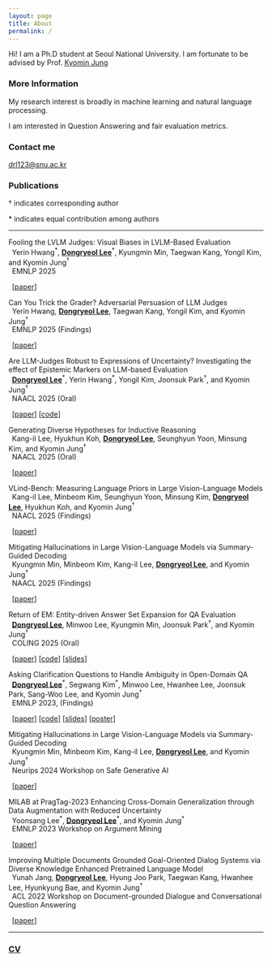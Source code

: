 ```yaml
---
layout: page
title: About
permalink: /
---
```




Hi! I am a Ph.D student at Seoul National University. I am fortunate to be advised by Prof. [Kyomin Jung](http://milab.snu.ac.kr/kjung/index.html)

### More Information

My research interest is broadly in machine learning and natural language processing. 

I am interested in Question Answering and fair evaluation metrics.

### Contact me

[drl123@snu.ac.kr](mailto:drl123@snu.ac.kr)

### Publications

&dagger; indicates corresponding author

\* indicates equal contribution among authors

-------------
 Fooling the LVLM Judges: Visual Biases in LVLM-Based Evaluation\
&ensp;Yerin Hwang<sup>\*</sup>, **<ins>Dongryeol Lee</ins>**<sup>\*</sup>, Kyungmin Min, Taegwan Kang, Yongil Kim, and Kyomin Jung<sup>&dagger;</sup>\
 &ensp;EMNLP 2025

&ensp;[[paper](https://www.arxiv.org/abs/2505.15249)] 

 Can You Trick the Grader? Adversarial Persuasion of LLM Judges\
&ensp;Yerin Hwang, **<ins>Dongryeol Lee</ins>**, Taegwan Kang, Yongil Kim, and Kyomin Jung<sup>&dagger;</sup>\
 &ensp;EMNLP 2025 (Findings)

&ensp;[[paper](https://arxiv.org/abs/2508.07805)] 
 
 Are LLM-Judges Robust to Expressions of Uncertainty? Investigating the effect of Epistemic Markers on LLM-based Evaluation\
&ensp;**<ins>Dongryeol Lee</ins>**<sup>\*</sup>, Yerin Hwang<sup>\*</sup>, Yongil Kim, Joonsuk Park<sup>&dagger;</sup>, and Kyomin Jung<sup>&dagger;</sup>\
 &ensp;NAACL 2025 (Oral)

&ensp;[[paper](https://arxiv.org/abs/2410.20774)] [[code](https://github.com/DongryeolLee96/EMBER)]

  Generating Diverse Hypotheses for Inductive Reasoning\
&ensp;Kang-il Lee, Hyukhun Koh, **<ins>Dongryeol Lee</ins>**, Seunghyun Yoon, Minsung Kim, and Kyomin Jung<sup>&dagger;</sup>\
 &ensp;NAACL 2025 (Oral)

&ensp;[[paper](https://arxiv.org/abs/2412.13422)]

  VLind-Bench: Measuring Language Priors in Large Vision-Language Models\
&ensp;Kang-il Lee, Minbeom Kim, Seunghyun Yoon, Minsung Kim, **<ins>Dongryeol Lee</ins>**, Hyukhun Koh, and Kyomin Jung<sup>&dagger;</sup>\
 &ensp;NAACL 2025 (Findings)

&ensp;[[paper](https://arxiv.org/abs/2406.08702)]

Mitigating Hallucinations in Large Vision-Language Models via Summary-Guided Decoding\
   &ensp;Kyungmin Min, Minbeom Kim, Kang-il Lee, **<ins>Dongryeol Lee</ins>**, and Kyomin Jung<sup>&dagger;</sup>\
   &ensp;NAACL 2025 (Findings)

 &ensp;[[paper](https://arxiv.org/abs/2410.13321)]

 Return of EM: Entity-driven Answer Set Expansion for QA Evaluation\
&ensp;**<ins>Dongryeol Lee</ins>**, Minwoo Lee, Kyungmin Min, Joonsuk Park<sup>&dagger;</sup>, and Kyomin Jung<sup>&dagger;</sup>\
 &ensp;COLING 2025 (Oral)

 &ensp;[[paper](https://aclanthology.org/2025.coling-main.743/)] [[code](https://github.com/DongryeolLee96/ENTQA)] [[slides](https://dongryeollee96.github.io/pdf/COLING2025_ENTQA_slides.pdf)]

 Asking Clarification Questions to Handle Ambiguity in Open-Domain QA\
 &ensp;**<ins>Dongryeol Lee</ins>**<sup>\*</sup>, Segwang Kim<sup>\*</sup>, Minwoo Lee, Hwanhee Lee, Joonsuk Park, Sang-Woo Lee, and Kyomin Jung<sup>&dagger;</sup>\
 &ensp;EMNLP 2023, (Findings)

 &ensp;[[paper](https://aclanthology.org/2023.findings-emnlp.772/)] [[code](https://github.com/DongryeolLee96/AskCQ)] [[slides](https://dongryeollee96.github.io/pdf/EMNLP2023_AskCQ_slides.pdf)] [[poster](https://dongryeollee96.github.io/pdf/EMNLP2023_AskCQ_A0_Poster.pdf)]

 Mitigating Hallucinations in Large Vision-Language Models via Summary-Guided Decoding\
   &ensp;Kyungmin Min, Minbeom Kim, Kang-il Lee, **<ins>Dongryeol Lee</ins>**, and Kyomin Jung<sup>&dagger;</sup>\
   &ensp;Neurips 2024 Workshop on Safe Generative AI

 &ensp;[[paper](https://arxiv.org/abs/2410.13321)]


 MILAB at PragTag-2023 Enhancing Cross-Domain Generalization through Data Augmentation with Reduced Uncertainty\
   &ensp;Yoonsang Lee<sup>\*</sup>, **<ins>Dongryeol Lee</ins>**<sup>\*</sup>, and Kyomin Jung<sup>&dagger;</sup>\
   &ensp;EMNLP 2023 Workshop on Argument Mining

 &ensp;[[paper](https://aclanthology.org/2023.argmining-1.24/)]

 Improving Multiple Documents Grounded Goal-Oriented Dialog Systems via Diverse Knowledge Enhanced Pretrained Language Model\
   &ensp;Yunah Jang, **<ins>Dongryeol Lee</ins>**, Hyung Joo Park, Taegwan Kang, Hwanhee Lee, Hyunkyung Bae, and Kyomin Jung<sup>&dagger;</sup>\
   &ensp;ACL 2022 Workshop on Document-grounded Dialogue and Conversational Question Answering

 &ensp;[[paper](https://aclanthology.org/2022.dialdoc-1.15/)]

-------------

### [CV](https://dongryeollee96.github.io/pdf/dongryeollee_cv.pdf)


